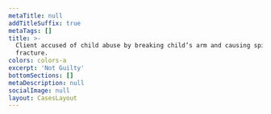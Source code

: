 ```yaml
---
metaTitle: null
addTitleSuffix: true
metaTags: []
title: >-
  Client accused of child abuse by breaking child’s arm and causing spiral
  fracture.
colors: colors-a
excerpt: 'Not Guilty'
bottomSections: []
metaDescription: null
socialImage: null
layout: CasesLayout
---
```

